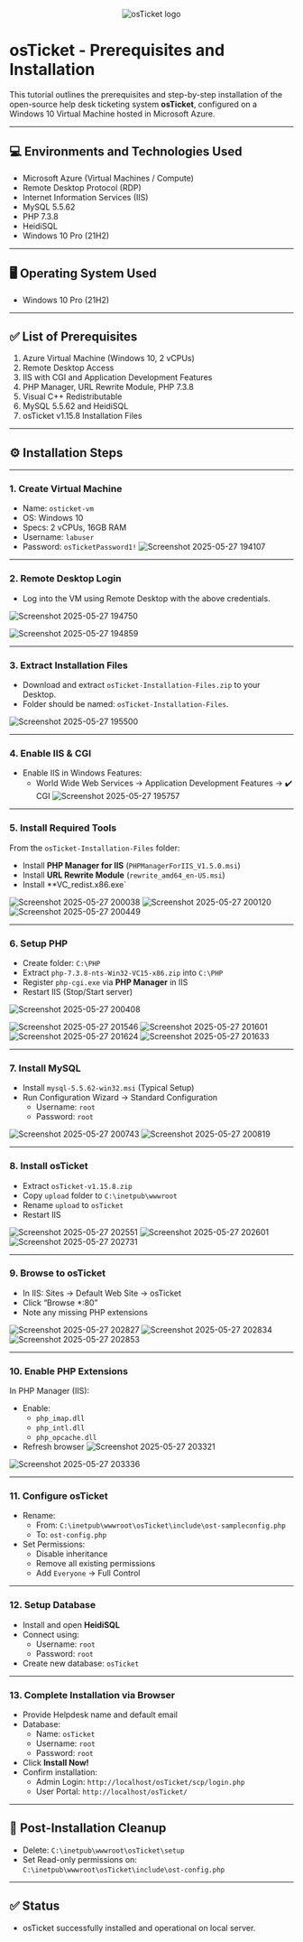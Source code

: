 <p align="center">
<img src="https://i.imgur.com/Clzj7Xs.png" alt="osTicket logo"/>
</p>

# osTicket - Prerequisites and Installation

This tutorial outlines the prerequisites and step-by-step installation of the open-source help desk ticketing system **osTicket**, configured on a Windows 10 Virtual Machine hosted in Microsoft Azure.


---

## 💻 Environments and Technologies Used
- Microsoft Azure (Virtual Machines / Compute)
- Remote Desktop Protocol (RDP)
- Internet Information Services (IIS)
- MySQL 5.5.62
- PHP 7.3.8
- HeidiSQL
- Windows 10 Pro (21H2)

---

## 🖥️ Operating System Used
- Windows 10 Pro (21H2)

---

## ✅ List of Prerequisites
1. Azure Virtual Machine (Windows 10, 2 vCPUs)
2. Remote Desktop Access
3. IIS with CGI and Application Development Features
4. PHP Manager, URL Rewrite Module, PHP 7.3.8
5. Visual C++ Redistributable
6. MySQL 5.5.62 and HeidiSQL
7. osTicket v1.15.8 Installation Files

---

## ⚙️ Installation Steps
---
### 1. Create Virtual Machine
- Name: `osticket-vm`
- OS: Windows 10
- Specs: 2 vCPUs, 16GB RAM
- Username: `labuser`
- Password: `osTicketPassword1!`
![Screenshot 2025-05-27 194107](https://github.com/user-attachments/assets/19e676f5-5adf-485e-9d88-5eb8f9a7576f)

---
### 2. Remote Desktop Login
- Log into the VM using Remote Desktop with the above credentials.

![Screenshot 2025-05-27 194750](https://github.com/user-attachments/assets/c0a993e6-fd13-4729-9d1e-d3256d5506ee)

![Screenshot 2025-05-27 194859](https://github.com/user-attachments/assets/6ed962ac-9644-459e-99e3-d3d26b5f23c9)

---
### 3. Extract Installation Files
- Download and extract `osTicket-Installation-Files.zip` to your Desktop.
- Folder should be named: `osTicket-Installation-Files`.


![Screenshot 2025-05-27 195500](https://github.com/user-attachments/assets/e0ad6507-5472-41d2-a019-ae8b5c141aa4)


---
### 4. Enable IIS & CGI
- Enable IIS in Windows Features:
  - World Wide Web Services → Application Development Features → ✔️ CGI
 ![Screenshot 2025-05-27 195757](https://github.com/user-attachments/assets/9571b357-8a3f-48cc-8c6f-e52340cc9b8f)

---

### 5. Install Required Tools
From the `osTicket-Installation-Files` folder:
- Install **PHP Manager for IIS** (`PHPManagerForIIS_V1.5.0.msi`)
- Install **URL Rewrite Module** (`rewrite_amd64_en-US.msi`)
- Install **VC_redist.x86.exe`

  
![Screenshot 2025-05-27 200038](https://github.com/user-attachments/assets/4f6e7ab6-9ada-44d3-b562-de7dd3bfd322)
![Screenshot 2025-05-27 200120](https://github.com/user-attachments/assets/46315d9c-1ffa-45dc-8ea8-52d60684a2b9)
![Screenshot 2025-05-27 200449](https://github.com/user-attachments/assets/254eafa2-3cab-4a5e-9c1a-13b1dc1885d1)



---

### 6. Setup PHP
- Create folder: `C:\PHP`
- Extract `php-7.3.8-nts-Win32-VC15-x86.zip` into `C:\PHP`
- Register `php-cgi.exe` via **PHP Manager** in IIS
- Restart IIS (Stop/Start server)

![Screenshot 2025-05-27 200408](https://github.com/user-attachments/assets/1daddcd5-de19-415c-b3db-57ca558db9ee)

![Screenshot 2025-05-27 201546](https://github.com/user-attachments/assets/c319d3e6-339d-48e7-9fd3-ea03b3195a17)
![Screenshot 2025-05-27 201601](https://github.com/user-attachments/assets/bdb8fe08-c359-463d-8699-6325d0f6091d)
![Screenshot 2025-05-27 201624](https://github.com/user-attachments/assets/751d2744-d01a-469a-b17d-b7b0b7ff0f53)
![Screenshot 2025-05-27 201633](https://github.com/user-attachments/assets/b13518b4-ba52-47ed-8bb5-87fe1f6f4479)

---

### 7. Install MySQL
- Install `mysql-5.5.62-win32.msi` (Typical Setup)
- Run Configuration Wizard → Standard Configuration
  - Username: `root`
  - Password: `root`
 

![Screenshot 2025-05-27 200743](https://github.com/user-attachments/assets/0176ea6f-3699-4be0-a8dc-41244993f010)
![Screenshot 2025-05-27 200819](https://github.com/user-attachments/assets/1168f71b-4bdf-49cb-8d27-9b47cb10785a)


---

### 8. Install osTicket
- Extract `osTicket-v1.15.8.zip`
- Copy `upload` folder to `C:\inetpub\wwwroot`
- Rename `upload` to `osTicket`
- Restart IIS

  
![Screenshot 2025-05-27 202551](https://github.com/user-attachments/assets/2e18aa38-789d-4891-83db-596fcb2058db)
![Screenshot 2025-05-27 202601](https://github.com/user-attachments/assets/be43142d-9ada-43ae-b664-f0181d7a3cdb)
![Screenshot 2025-05-27 202731](https://github.com/user-attachments/assets/bb29edbf-7a3d-42e8-92a9-264fe4f0b161)


---
### 9. Browse to osTicket
- In IIS: Sites → Default Web Site → osTicket
- Click “Browse *:80”
- Note any missing PHP extensions

![Screenshot 2025-05-27 202827](https://github.com/user-attachments/assets/909f7d01-842b-49c4-af7d-567c987b7b3b)
![Screenshot 2025-05-27 202834](https://github.com/user-attachments/assets/2fc11d8d-99b5-4925-9994-6a9cdea23dc0)
![Screenshot 2025-05-27 202853](https://github.com/user-attachments/assets/653b1590-2014-4f5f-ad5c-2a24d64fbf3d)

---
### 10. Enable PHP Extensions
In PHP Manager (IIS):
- Enable:
  - `php_imap.dll`
  - `php_intl.dll`
  - `php_opcache.dll`
- Refresh browser
![Screenshot 2025-05-27 203321](https://github.com/user-attachments/assets/7545c611-d339-4fbd-808a-3d3405ca0a0f)

![Screenshot 2025-05-27 203336](https://github.com/user-attachments/assets/d5b9f4f0-394a-4256-a708-9337ee69903a)

---
### 11. Configure osTicket
- Rename:
  - From: `C:\inetpub\wwwroot\osTicket\include\ost-sampleconfig.php`
  - To: `ost-config.php`
- Set Permissions:
  - Disable inheritance
  - Remove all existing permissions
  - Add `Everyone` → Full Control

---
### 12. Setup Database
- Install and open **HeidiSQL**
- Connect using:
  - Username: `root`
  - Password: `root`
- Create new database: `osTicket`


---
### 13. Complete Installation via Browser
- Provide Helpdesk name and default email
- Database:
  - Name: `osTicket`
  - Username: `root`
  - Password: `root`
- Click **Install Now!**
- Confirm installation:
  - Admin Login: `http://localhost/osTicket/scp/login.php`
  - User Portal: `http://localhost/osTicket/`

---

## 🧹 Post-Installation Cleanup
- Delete: `C:\inetpub\wwwroot\osTicket\setup`
- Set Read-only permissions on: `C:\inetpub\wwwroot\osTicket\include\ost-config.php`

---

## ✅ Status
- osTicket successfully installed and operational on local server.
